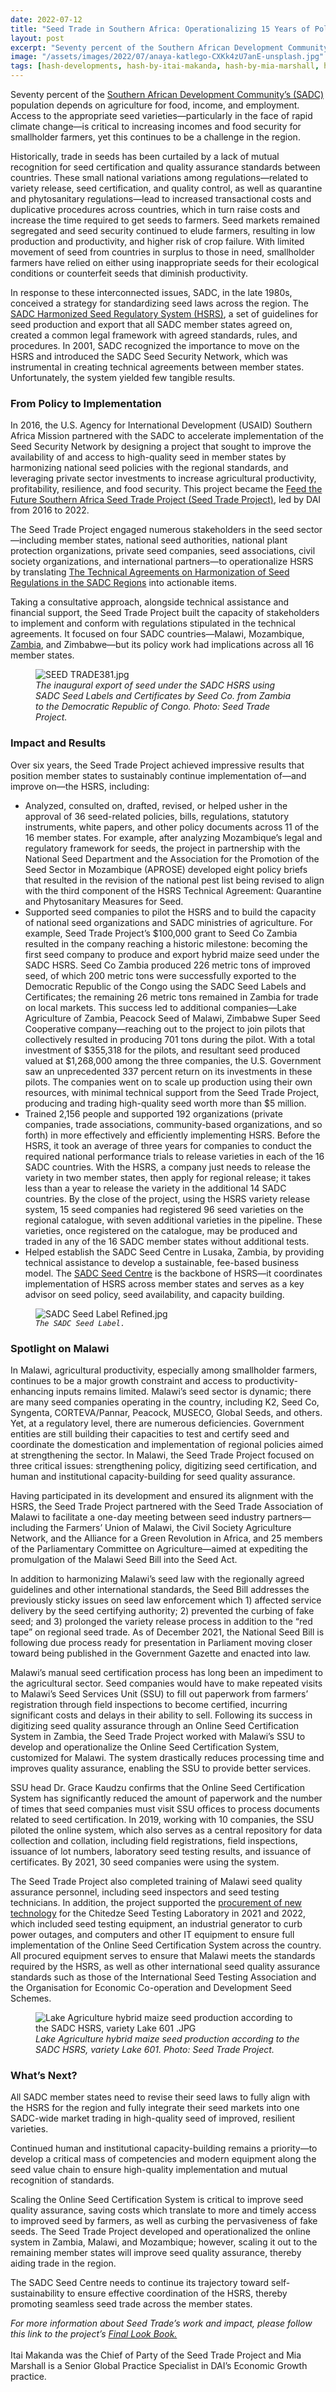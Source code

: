 ```yaml
---
date: 2022-07-12
title: "Seed Trade in Southern Africa: Operationalizing 15 Years of Policy in Six Years"
layout: post
excerpt: "Seventy percent of the Southern African Development Community’s (SADC) population depends on agriculture for food, income, and employment. "
image: "/assets/images/2022/07/anaya-katlego-CXKk4zU7anE-unsplash.jpg"
tags: [hash-developments, hash-by-itai-makanda, hash-by-mia-marshall, hash-featured, governance, trade, food-security]
---
```

<p>Seventy percent of the <a href="https://www.sadc.int/">Southern African Development Community’s (SADC)</a> population depends on agriculture for food, income, and employment. Access to the appropriate seed varieties—particularly in the face of rapid climate change—is critical to increasing incomes and food security for smallholder farmers, yet this continues to be a challenge in the region.</p><p>Historically, trade in seeds has been curtailed by a lack of mutual recognition for seed certification and quality assurance standards between countries. These small national variations among regulations—related to variety release, seed certification, and quality control, as well as quarantine and phytosanitary regulations—lead to increased transactional costs and duplicative procedures across countries, which in turn raise costs and increase the time required to get seeds to farmers. Seed markets remained segregated and seed security continued to elude farmers, resulting in low production and productivity, and higher risk of crop failure. With limited movement of seed from countries in surplus to those in need, smallholder farmers have relied on either using inappropriate seeds for their ecological conditions or counterfeit seeds that diminish productivity.</p><p>In response to these interconnected issues, SADC, in the late 1980s, conceived a strategy for standardizing seed laws across the region. The <a href="https://www.youtube.com/watch?v=EYMZvZGRe_g">SADC Harmonized Seed Regulatory System (HSRS)</a>, a set of guidelines for seed production and export that all SADC member states agreed on, created a common legal framework with agreed standards, rules, and procedures. In 2001, SADC recognized the importance to move on the HSRS and introduced the SADC Seed Security Network, which was instrumental in creating technical agreements between member states. Unfortunately, the system yielded few tangible results.</p><h3 id="from-policy-to-implementation">From Policy to Implementation</h3><p>In 2016, the U.S. Agency for International Development (USAID) Southern Africa Mission partnered with the SADC to accelerate implementation of the Seed Security Network by designing a project that sought to improve the availability of and access to high-quality seed in member states by harmonizing national seed policies with the regional standards, and leveraging private sector investments to increase agricultural productivity, profitability, resilience, and food security. This project became the <a href="https://www.dai.com/our-work/projects/southern-africa-feed-future-southern-africa-seed-trade-project">Feed the Future Southern Africa Seed Trade Project (Seed Trade Project)</a>, led by DAI from 2016 to 2022.</p><p>The Seed Trade Project engaged numerous stakeholders in the seed sector—including member states, national seed authorities, national plant protection organizations, private seed companies, seed associations, civil society organizations, and international partners—to operationalize HSRS by translating <a href="https://www.sadcseedcentre.com/download/technical-agreements-on-harmonization-of-seed-regulations-in-the-sadc-region/">The Technical Agreements on Harmonization of Seed Regulations in the SADC Regions</a> into actionable items.</p><p>Taking a consultative approach, alongside technical assistance and financial support, the Seed Trade Project built the capacity of stakeholders to implement and conform with regulations stipulated in the technical agreements. It focused on four SADC countries—Malawi, Mozambique, <a href="https://www.usaid.gov/news-information/videos/zambian-seed-industry-expanding-southern-africa-regional-markets-%E2%80%93-feed">Zambia</a>, and Zimbabwe—but its policy work had implications across all 16 member states.</p><figure class="kg-card kg-image-card kg-width-full kg-card-hascaption"><img src="https://dai-global-developments.com/uploads/SEED%20TRADE381.jpg" class="kg-image" alt="SEED TRADE381.jpg" loading="lazy"><figcaption><em>The inaugural export of seed under the SADC HSRS using SADC Seed Labels and Certificates by Seed Co. from Zambia to the Democratic Republic of Congo. Photo: Seed Trade Project.</em></figcaption></figure><h3 id="impact-and-results">Impact and Results</h3><p>Over six years, the Seed Trade Project achieved impressive results that position member states to sustainably continue implementation of—and improve on—the HSRS, including:</p><ul><li>Analyzed, consulted on, drafted, revised, or helped usher in the approval of 36 seed-related policies, bills, regulations, statutory instruments, white papers, and other policy documents across 11 of the 16 member states. For example, after analyzing Mozambique’s legal and regulatory framework for seeds, the project in partnership with the National Seed Department and the Association for the Promotion of the Seed Sector in Mozambique (APROSE) developed eight policy briefs that resulted in the revision of the national pest list being revised to align with the third component of the HSRS Technical Agreement: Quarantine and Phytosanitary Measures for Seed.</li><li>Supported seed companies to pilot the HSRS and to build the capacity of national seed organizations and SADC ministries of agriculture. For example, Seed Trade Project’s $100,000 grant to Seed Co Zambia resulted in the company reaching a historic milestone: becoming the first seed company to produce and export hybrid maize seed under the SADC HSRS. Seed Co Zambia produced 226 metric tons of improved seed, of which 200 metric tons were successfully exported to the Democratic Republic of the Congo using the SADC Seed Labels and Certificates; the remaining 26 metric tons remained in Zambia for trade on local markets. This success led to additional companies—Lake Agriculture of Zambia, Peacock Seed of Malawi, Zimbabwe Super Seed Cooperative company—reaching out to the project to join pilots that collectively resulted in producing 701 tons during the pilot. With a total investment of $355,318 for the pilots, and resultant seed produced valued at $1,268,000 among the three companies, the U.S. Government saw an unprecedented 337 percent return on its investments in these pilots. The companies went on to scale up production using their own resources, with minimal technical support from the Seed Trade Project, producing and trading high-quality seed worth more than $5 million.</li><li>Trained 2,156 people and supported 192 organizations (private companies, trade associations, community-based organizations, and so forth) in more effectively and efficiently implementing HSRS. Before the HSRS, it took an average of three years for companies to conduct the required national performance trials to release varieties in each of the 16 SADC countries. With the HSRS, a company just needs to release the variety in two member states, then apply for regional release; it takes less than a year to release the variety in the additional 14 SADC countries. By the close of the project, using the HSRS variety release system, 15 seed companies had registered 96 seed varieties on the regional catalogue, with seven additional varieties in the pipeline. These varieties, once registered on the catalogue, may be produced and traded in any of the 16 SADC member states without additional tests.</li><li>Helped establish the SADC Seed Centre in Lusaka, Zambia, by providing technical assistance to develop a sustainable, fee-based business model. The <a href="https://www.sadcseedcentre.com/">SADC Seed Centre</a> is the backbone of HSRS—it coordinates implementation of HSRS across member states and serves as a key advisor on seed policy, seed availability, and capacity building.</li></ul><figure class="kg-card kg-image-card kg-width-wide kg-card-hascaption"><img src="https://dai-global-developments.com/uploads/SADC%20Seed%20Label%20Refined.jpg" class="kg-image" alt="SADC Seed Label Refined.jpg" loading="lazy"><figcaption><code><em>The SADC Seed Label.</em></code></figcaption></figure><h3 id="spotlight-on-malawi">Spotlight on Malawi</h3><p>In Malawi, agricultural productivity, especially among smallholder farmers, continues to be a major growth constraint and access to productivity-enhancing inputs remains limited. Malawi’s seed sector is dynamic; there are many seed companies operating in the country, including K2, Seed Co, Syngenta, CORTEVA/Pannar, Peacock, MUSECO, Global Seeds, and others. Yet, at a regulatory level, there are numerous deficiencies. Government entities are still building their capacities to test and certify seed and coordinate the domestication and implementation of regional policies aimed at strengthening the sector. In Malawi, the Seed Trade Project focused on three critical issues: strengthening policy, digitizing seed certification, and human and institutional capacity-building for seed quality assurance.</p><p>Having participated in its development and ensured its alignment with the HSRS, the Seed Trade Project partnered with the Seed Trade Association of Malawi to facilitate a one-day meeting between seed industry partners—including the Farmers’ Union of Malawi, the Civil Society Agriculture Network, and the Alliance for a Green Revolution in Africa, and 25 members of the Parliamentary Committee on Agriculture—aimed at expediting the promulgation of the Malawi Seed Bill into the Seed Act.</p><p>In addition to harmonizing Malawi’s seed law with the regionally agreed guidelines and other international standards, the Seed Bill addresses the previously sticky issues on seed law enforcement which 1) affected service delivery by the seed certifying authority; 2) prevented the curbing of fake seed; and 3) prolonged the variety release process in addition to the “red tape” on regional seed trade. As of December 2021, the National Seed Bill is following due process ready for presentation in Parliament moving closer toward being published in the Government Gazette and enacted into law.</p><p>Malawi’s manual seed certification process has long been an impediment to the agricultural sector. Seed companies would have to make repeated visits to Malawi’s Seed Services Unit (SSU) to fill out paperwork from farmers’ registration through field inspections to become certified, incurring significant costs and delays in their ability to sell. Following its success in digitizing seed quality assurance through an Online Seed Certification System in Zambia, the Seed Trade Project worked with Malawi’s SSU to develop and operationalize the Online Seed Certification System, customized for Malawi. The system drastically reduces processing time and improves quality assurance, enabling the SSU to provide better services.</p><p>SSU head Dr. Grace Kaudzu confirms that the Online Seed Certification System has significantly reduced the amount of paperwork and the number of times that seed companies must visit SSU offices to process documents related to seed certification. In 2019, working with 10 companies, the SSU piloted the online system, which also serves as a central repository for data collection and collation, including field registrations, field inspections, issuance of lot numbers, laboratory seed testing results, and issuance of certificates. By 2021, 30 seed companies were using the system.</p><p>The Seed Trade Project also completed training of Malawi seed quality assurance personnel, including seed inspectors and seed testing technicians. In addition, the project supported the <a href="https://www.sadcseedcentre.com/youtube_video/malawi-technology-transfer/">procurement of new technology</a> for the Chitedze Seed Testing Laboratory in 2021 and 2022, which included seed testing equipment, an industrial generator to curb power outages, and computers and other IT equipment to ensure full implementation of the Online Seed Certification System across the country. All procured equipment serves to ensure that Malawi meets the standards required by the HSRS, as well as other international seed quality assurance standards such as those of the International Seed Testing Association and the Organisation for Economic Co-operation and Development Seed Schemes.</p><figure class="kg-card kg-image-card kg-width-wide kg-card-hascaption"><img src="https://dai-global-developments.com/uploads/Lake%20Agriculture%20hybrid%20maize%20seed%20production%20according%20to%20the%20SADC%20HSRS,%20variety%20Lake%20601%20.JPG" class="kg-image" alt="Lake Agriculture hybrid maize seed production according to the SADC HSRS, variety Lake 601 .JPG" loading="lazy"><figcaption><em>Lake Agriculture hybrid maize seed production according to the SADC HSRS, variety Lake 601. Photo: Seed Trade Project.</em></figcaption></figure><h3 id="what%E2%80%99s-next">What’s Next?</h3><p>All SADC member states need to revise their seed laws to fully align with the HSRS for the region and fully integrate their seed markets into one SADC-wide market trading in high-quality seed of improved, resilient varieties.</p><p>Continued human and institutional capacity-building remains a priority—to develop a critical mass of competencies and modern equipment along the seed value chain to ensure high-quality implementation and mutual recognition of standards.</p><p>Scaling the Online Seed Certification System is critical to improve seed quality assurance, saving costs which translate to more and timely access to improved seed by farmers, as well as curbing the pervasiveness of fake seeds. The Seed Trade Project developed and operationalized the online system in Zambia, Malawi, and Mozambique; however, scaling it out to the remaining member states will improve seed quality assurance, thereby aiding trade in the region.</p><p>The SADC Seed Centre needs to continue its trajectory toward self-sustainability to ensure effective coordination of the HSRS, thereby promoting seamless seed trade across the member states.</p><div class="kg-card kg-callout-card kg-callout-card-grey"><div class="kg-callout-text"><em>For more information about Seed Trade’s work and impact, please follow this link to the project’s <a href="https://dai-global-developments.com/uploads/Seed%20Trade%20Project_Look%20Book.pdf">Final Look Book.</a></em><br><br>Itai Makanda was the Chief of Party of the Seed Trade Project and Mia Marshall is a Senior Global Practice Specialist in DAI’s Economic Growth practice.</div></div><p></p>
  